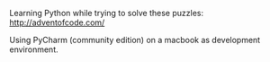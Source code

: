 Learning Python while trying to solve these puzzles: http://adventofcode.com/

Using PyCharm (community edition) on a macbook as development environment.